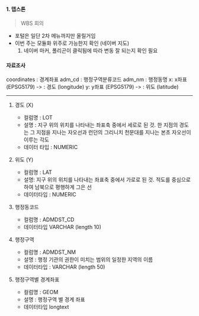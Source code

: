 
#### 1. 뎁스톤

> WBS 회의
- 포털은 일단 2차 메뉴까지만 올릴거임
- 이번 주는 모듈화 위주로 가능한지 확인 (네이버 지도)
	1. 네이버 마커, 폴리곤이 클릭됨에 따라 변동 잘 되는지 확인 필요



#### 자료조사

coordinates : 경계좌표
adm_cd : 행정구역분류코드
adm_nm : 행정동명
x: x좌표 (EPSG5179) ->  : 경도 (longitude)
y: y좌표 (EPSG5179) ->  : 위도 (latitude)

---

1. 경도 (X)
	- 컬럼명 : LOT
	- 설명 : 지구 위의 위치를 나타내는 좌표축 중에서 세로로 된 것. 한 지점의 경도는 그 지점을 지나는 자오선과 런던의 그리니치 천문대를 지나는 본초 자오선이 이루는 각도
	- 데이터 타입 : NUMERIC

2. 위도 (Y)
	- 컬럼명 : LAT
	- 설명: 지구 위의 위치를 나타내는 좌표축 중에서 가로로 된 것. 적도를 중심으로 하여 남북으로 평행하게 그은 선
	- 데이터타입 : NUMERIC

3. 행정동코드
	- 컬럼명 : ADMDST_CD
	- 데이터타입 VARCHAR (length 10)

4. 행정구역
	- 컬럼명 : ADMDST_NM
	- 설명 : 행정 기관의 권한이 미치는 범위의 일정한 지역의 이름
	- 데이터타입 : VARCHAR (length 50)

5. 행정구역별 경계좌표
	- 컬럼명 : GEOM
	- 설명 : 행정구역 별 경계 좌표
	- 데이터타입 longtext

